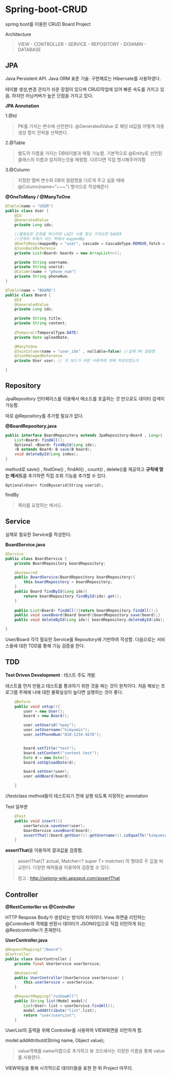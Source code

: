 # Spring-boot-CRUD

spring boot를 이용한 CRUD Board Project

Architecture  

> VIEW - CONTROLLER - SERVICE - REPOSITORY - DOIAMIN - DATABASE  




## JPA 

Java Persistent API. Java ORM 표준 기술. 구현체로는 Hibernate를 사용하였다.

테이블 생성,변경 관리가 쉬운 장점이 있으며 CRUD작업에 있어 빠른 속도를 가지고 있음.
하지만 러닝커버가 높은 단점을 가지고 있다.



**JPA Annotation**

1.@Id

> PK를 가지는 변수에 선언한다. @GeneratedValue 로 해당 Id값을 어떻게 자동 생성 할지 전략을 선택한다.

2.@Table

> 별도의 이름을 가지는 DB테이블과 매핑 가능함. 기본적으로 @Entity로 선언된 클래스의 이름과 일치하는것을 매핑함. 다르다면 직접 명시해주어야함

3.@Column

> 지정한 멤버 변수와 DB의 컬럼명을 다르게 주고 싶을 때에 @Column(name="~~~") 형식으로 작성해준다



**@OneToMany / @ManyToOne**  

```java
@Table(name = "USER")
public class User {
    @Id
    @GeneratedValue
    private Long idx;

    //불필요한 조회를 막으려면 LAZY 사용 항상 가져오면 EAGER
    //관계의 주체가 되는 쪽에서 mappedBy
    @OneToMany(mappedBy = "user", cascade = CascadeType.REMOVE,fetch = FetchType.EAGER)
    @JsonBackReference
    private List<Board> boards = new ArrayList<>();

    private String username;
    private String userid;
    @Column(name = "phone_num")
    private String phoneNum;
}

@Table(name = "BOARD")
public class Board {
    @Id
    @GeneratedValue
    private Long idx;

    private String title;
    private String content;
    
    @Temporal(TemporalType.DATE)
    private Date uploadDate;

    @ManyToOne
    @JoinColumn(name = "user_idx" , nullable=false) //실제 FK 컬럼명
    @JsonManagedReference
    private User user; // 이 보드가 어떤 사용자에 의해 작성되었는가

}

```



## Repository

JpaRepository 인터페이스를 이용해서 메소드를 호출하는 것 만으로도 데이터 검색이 가능함.

따로 @Repository를 추가할 필요가 없다.



**@BoardRepository.java**

```java
public interface BoardRepository extends JpaRepository<Board , Long>{
    List<Board> findAll();
    Optional <Board> findById(Long idx);
    <B extends Board> B save(B board);
    void deleteById(Long index);
}
```



method로 save() , findOne() , findAll() , count() , delete()를 제공하고 **규칙에 맞는 메서드**를 추가하면 직접 조회 기능을 추가할 수 있다.

```
Optional<User> findByuserid(String userid);
```

findBy 

> 쿼리를 요청하는 메서드.





## Service

실제로 필요한 Service를 작성한다.

**BoardService.java**

```java
@Service
public class BoardService {
    private BoardRepository boardRepository;

    @Autowired
    public BoardService(BoardRepository boardRepository){
        this.boardRepository = boardRepository;
    }
    public Board findById(Long idx){ 
        return boardRepository.findById(idx).get(); 
    }
   
    public List<Board> findAll(){return boardRepository.findAll();}
    public void saveBoard(Board board){boardRepository.save(board);}
    public void deleteById(Long idx){ boardRepository.deleteById(idx); }

}
```

User/Board 각각 필요한 Service를 Repository에 기반하여 작성함. 다음으로는 서비스들에 대한 TDD를 통해 기능 검증을 한다.







## TDD

 **Test Driven Development** : 테스트 주도 개발.

테스트를 먼저 만들고 테스트를 통과하기 위한 것을 짜는 것이 원칙이다. 처음 해보는 프로그램 주제에 나에 대한 불확실성이 높다면 실행하는 것이 좋다.

```java
    @Before
    public void setup(){
        user = new User();
        board = new Board();

        user.setUserid("npay");
        user.setUsername("kimyumin");
        user.setPhoneNum("010-1234-5678");


        board.setTitle("test");
        board.setContent("content test");
        Date d = new Date();
        board.setUploadDate(d);

        board.setUser(user);
        user.addBoard(board);

    }
```

//testclass method들이 테스트되기 전에 실행 되도록 지정하는 annotation

Test 일부분

```java
    @Test
    public void insert(){
        userService.saveUser(user);
        boardService.saveBoard(board);
        assertThat((board.getUser()).getUsername()).isEqualTo("kimyumin");
    }

```

**assertThat**을 이용하여 결과값을 검증함.

> assertThat(T actual, Matcher<? super T> matcher) 의 형태로 두 값을 비교한다. 다양한 매쳐들을 이용하여 검증할 수 있다.
>
> 참고 : http://sejong-wiki.appspot.com/assertThat



## Controller

**@RestContorller vs @Controller**

HTTP Respose Body가 생성되는 방식의 차이이다. View 화면을 리턴하는 @Controller와 객체를 반환시 데이터가 JSON타입으로 직접 리턴하게 되는 @Restcontroller가 존재한다.



**UserController.java**

```java
@RequestMapping("/board")
@Controller
public class UserController {
    private final UserService userService;

    @Autowired
    public UserController(UserService userService) {
        this.userService = userService;
    }

    @RequestMapping("/ushowAll")
    public String list(Model model){
        List<User> list = userService.findAll();
        model.addAttribute("list",list);
        return "user/userList";
    }
```

UserList의 출력을 위해 Controller를 사용하여 VIEW화면을 리턴하게 함. 

model.addAttributd(String name, Object value); 

> value객체를 name이름으로 추가하고 뷰 코드에서는 지정한 이름을 통해 value를 사용한다.



VIEW파일을 통해 시각적으로 데이터들을 표현 한 뒤 Project 마무리. 






